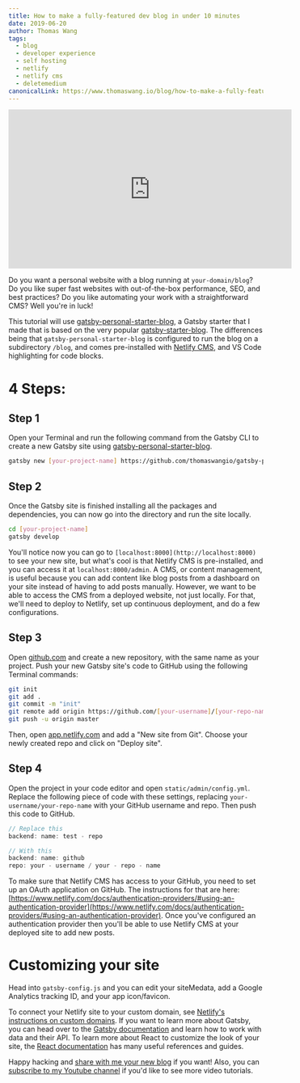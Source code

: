 ```yaml
---
title: How to make a fully-featured dev blog in under 10 minutes
date: 2019-06-20
author: Thomas Wang
tags:
  - blog
  - developer experience
  - self hosting
  - netlify
  - netlify cms
  - deletemedium
canonicalLink: https://www.thomaswang.io/blog/how-to-make-a-fully-featured-dev-blog-in-under-10-minutes/
---
```


<iframe width="560" height="315" src="https://www.youtube.com/embed/JeTqxCJC56Q" frameborder="0" allow="accelerometer; autoplay; encrypted-media; gyroscope; picture-in-picture" allowfullscreen></iframe>

Do you want a personal website with a blog running at `your-domain/blog`? Do you like super fast websites with out-of-the-box performance, SEO, and best practices? Do you like automating your work with a straightforward CMS? Well you're in luck!

This tutorial will use [gatsby-personal-starter-blog](http://t.wang.sh/gatsby-personal-starter-blog), a Gatsby starter that I made that is based on the very popular [gatsby-starter-blog](/starters/gatsbyjs/gatsby-starter-blog/). The differences being that `gatsby-personal-starter-blog` is configured to run the blog on a subdirectory `/blog`, and comes pre-installed with [Netlify CMS](https://www.netlifycms.org/), and VS Code highlighting for code blocks.

# 4 Steps:

## Step 1

Open your Terminal and run the following command from the Gatsby CLI to create a new Gatsby site using [gatsby-personal-starter-blog](http://t.wang.sh/gatsby-personal-starter-blog).

```sh
gatsby new [your-project-name] https://github.com/thomaswangio/gatsby-personal-starter-blog
```

## Step 2

Once the Gatsby site is finished installing all the packages and dependencies, you can now go into the directory and run the site locally.

```sh
cd [your-project-name]
gatsby develop
```

You'll notice now you can go to `[localhost:8000](http://localhost:8000)` to see your new site, but what's cool is that Netlify CMS is pre-installed, and you can access it at `localhost:8000/admin`. A CMS, or content management, is useful because you can add content like blog posts from a dashboard on your site instead of having to add posts manually. However, we want to be able to access the CMS from a deployed website, not just locally. For that, we'll need to deploy to Netlify, set up continuous deployment, and do a few configurations.

## Step 3

Open [github.com](http://github.com) and create a new repository, with the same name as your project. Push your new Gatsby site's code to GitHub using the following Terminal commands:

```sh
git init
git add .
git commit -m "init"
git remote add origin https://github.com/[your-username]/[your-repo-name].git
git push -u origin master
```

Then, open [app.netlify.com](http://app.netlify.com) and add a "New site from Git". Choose your newly created repo and click on "Deploy site".

## Step 4

Open the project in your code editor and open `static/admin/config.yml`. Replace the following piece of code with these settings, replacing `your-username/your-repo-name` with your GitHub username and repo. Then push this code to GitHub.

```js
// Replace this
backend: name: test - repo

// With this
backend: name: github
repo: your - username / your - repo - name
```

To make sure that Netlify CMS has access to your GitHub, you need to set up an OAuth application on GitHub. The instructions for that are here: [https://www.netlify.com/docs/authentication-providers/#using-an-authentication-provider](https://www.netlify.com/docs/authentication-providers/#using-an-authentication-provider). Once you've configured an authentication provider then you'll be able to use Netlify CMS at your deployed site to add new posts.

# Customizing your site

Head into `gatsby-config.js` and you can edit your siteMedata, add a Google Analytics tracking ID, and your app icon/favicon.

To connect your Netlify site to your custom domain, see [Netlify's instructions on custom domains](https://www.netlify.com/docs/custom-domains/). If you want to learn more about Gatsby, you can head over to the [Gatsby documentation](/docs/) and learn how to work with data and their API. To learn more about React to customize the look of your site, the [React documentation](https://reactjs.org/docs/getting-started.html) has many useful references and guides.

Happy hacking and [share with me your new blog](https://twitter.com/intent/tweet?text=%40thomaswangio%20Check%20out%20my%20new%20blog) if you want! Also, you can [subscribe to my Youtube channel](https://t.wang.sh/yt-sub) if you'd like to see more video tutorials.
